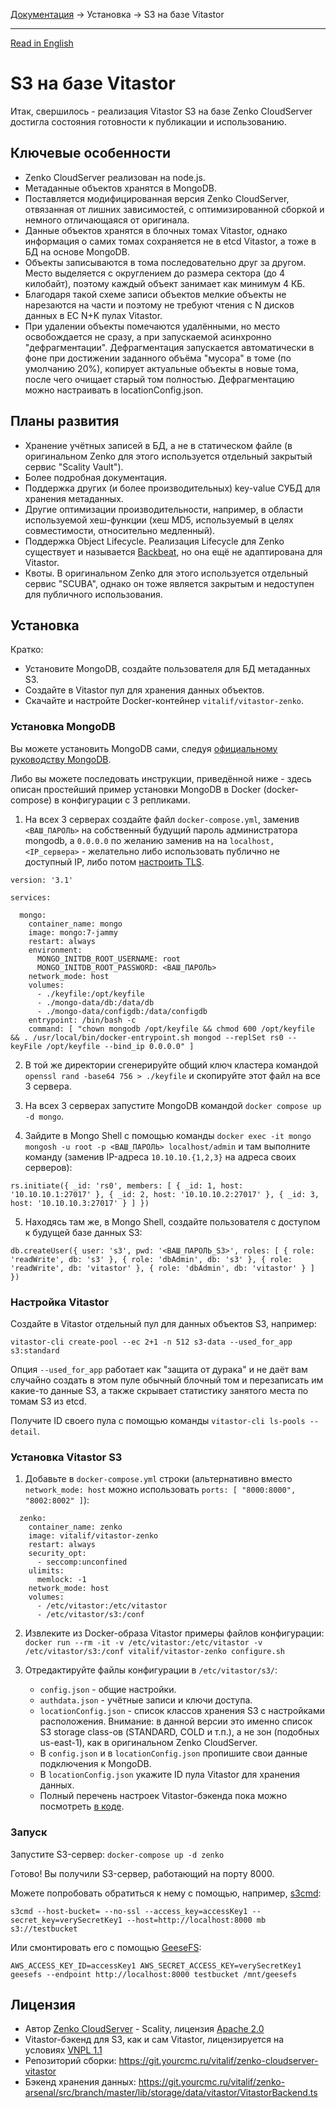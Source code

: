 [Документация](../../README-ru.md#документация) → Установка → S3 на базе Vitastor

-----

[Read in English](s3.en.md)

# S3 на базе Vitastor

Итак, свершилось - реализация Vitastor S3 на базе Zenko CloudServer достигла
состояния готовности к публикации и использованию.

## Ключевые особенности

- Zenko CloudServer реализован на node.js.
- Метаданные объектов хранятся в MongoDB.
- Поставляется модифицированная версия Zenko CloudServer, отвязанная от лишних зависимостей,
  с оптимизированной сборкой и немного отличающаяся от оригинала.
- Данные объектов хранятся в блочных томах Vitastor, однако информация о самих томах
  сохраняется не в etcd Vitastor, а тоже в БД на основе MongoDB.
- Объекты записываются в тома последовательно друг за другом. Место выделяется с округлением
  до размера сектора (до 4 килобайт), поэтому каждый объект занимает как минимум 4 КБ.
- Благодаря такой схеме записи объектов мелкие объекты не нарезаются на части и поэтому не
  требуют чтения с N дисков данных в EC N+K пулах Vitastor.
- При удалении объекты помечаются удалёнными, но место освобождается не сразу, а при
  запускаемой асинхронно "дефрагментации". Дефрагментация запускается автоматически в фоне
  при достижении заданного объёма "мусора" в томе (по умолчанию 20%), копирует актуальные
  объекты в новые тома, после чего очищает старый том полностью. Дефрагментацию можно
  настраивать в locationConfig.json.

## Планы развития

- Хранение учётных записей в БД, а не в статическом файле (в оригинальном Zenko для
  этого используется отдельный закрытый сервис "Scality Vault").
- Более подробная документация.
- Поддержка других (и более производительных) key-value СУБД для хранения метаданных.
- Другие оптимизации производительности, например, в области используемой хеш-функции
  (хеш MD5, используемый в целях совместимости, относительно медленный).
- Поддержка Object Lifecycle. Реализация Lifecycle для Zenko существует и называется
  [Backbeat](https://github.com/scality/backbeat), но она ещё не адаптирована для Vitastor.
- Квоты. В оригинальном Zenko для этого используется отдельный сервис "SCUBA", однако
  он тоже является закрытым и недоступен для публичного использования.

## Установка

Кратко:

- Установите MongoDB, создайте пользователя для БД метаданных S3.
- Создайте в Vitastor пул для хранения данных объектов.
- Скачайте и настройте Docker-контейнер `vitalif/vitastor-zenko`.

### Установка MongoDB

Вы можете установить MongoDB сами, следуя [официальному руководству MongoDB](https://www.mongodb.com/docs/manual/installation/).

Либо вы можете последовать инструкции, приведённой ниже - здесь описан простейший пример
установки MongoDB в Docker (docker-compose) в конфигурации с 3 репликами.

1. На всех 3 серверах создайте файл `docker-compose.yml`, заменив `<ВАШ_ПАРОЛЬ>`
   на собственный будущий пароль администратора mongodb, а `0.0.0.0` по желанию
   заменив на на `localhost,<IP_сервера>` - желательно либо использовать публично не доступный IP,
   либо потом [настроить TLS](https://www.mongodb.com/docs/manual/tutorial/configure-ssl/).

```
version: '3.1'

services:

  mongo:
    container_name: mongo
    image: mongo:7-jammy
    restart: always
    environment:
      MONGO_INITDB_ROOT_USERNAME: root
      MONGO_INITDB_ROOT_PASSWORD: <ВАШ_ПАРОЛЬ>
    network_mode: host
    volumes:
      - ./keyfile:/opt/keyfile
      - ./mongo-data/db:/data/db
      - ./mongo-data/configdb:/data/configdb
    entrypoint: /bin/bash -c
    command: [ "chown mongodb /opt/keyfile && chmod 600 /opt/keyfile && . /usr/local/bin/docker-entrypoint.sh mongod --replSet rs0 --keyFile /opt/keyfile --bind_ip 0.0.0.0" ]
```

2. В той же директории сгенерируйте общий ключ кластера командой `openssl rand -base64 756 > ./keyfile`
   и скопируйте этот файл на все 3 сервера.

3. На всех 3 серверах запустите MongoDB командой `docker compose up -d mongo`.

4. Зайдите в Mongo Shell с помощью команды `docker exec -it mongo mongosh -u root -p <ВАШ_ПАРОЛЬ> localhost/admin`
   и там выполните команду (заменив IP-адреса `10.10.10.{1,2,3}` на адреса своих серверов):

`rs.initiate({ _id: 'rs0', members: [
  { _id: 1, host: '10.10.10.1:27017' },
  { _id: 2, host: '10.10.10.2:27017' },
  { _id: 3, host: '10.10.10.3:27017' }
] })`

5. Находясь там же, в Mongo Shell, создайте пользователя с доступом к будущей базе данных S3:

`db.createUser({ user: 's3', pwd: '<ВАШ_ПАРОЛЬ_S3>', roles: [
  { role: 'readWrite', db: 's3' },
  { role: 'dbAdmin', db: 's3' },
  { role: 'readWrite', db: 'vitastor' },
  { role: 'dbAdmin', db: 'vitastor' }
] })`

### Настройка Vitastor

Создайте в Vitastor отдельный пул для данных объектов S3, например:

`vitastor-cli create-pool --ec 2+1 -n 512 s3-data --used_for_app s3:standard`

Опция `--used_for_app` работает как "защита от дурака" и не даёт вам случайно создать
в этом пуле обычный блочный том и перезаписать им какие-то данные S3, а также скрывает
статистику занятого места по томам S3 из etcd.

Получите ID своего пула с помощью команды `vitastor-cli ls-pools --detail`.

### Установка Vitastor S3

1. Добавьте в `docker-compose.yml` строки (альтернативно вместо `network_mode: host`
   можно использовать `ports: [ "8000:8000", "8002:8002" ]`):

```
  zenko:
    container_name: zenko
    image: vitalif/vitastor-zenko
    restart: always
    security_opt:
      - seccomp:unconfined
    ulimits:
      memlock: -1
    network_mode: host
    volumes:
      - /etc/vitastor:/etc/vitastor
      - /etc/vitastor/s3:/conf
```

2. Извлеките из Docker-образа Vitastor примеры файлов конфигурации:
   `docker run --rm -it -v /etc/vitastor:/etc/vitastor -v /etc/vitastor/s3:/conf vitalif/vitastor-zenko configure.sh`

3. Отредактируйте файлы конфигурации в `/etc/vitastor/s3/`:
   - `config.json` - общие настройки.
   - `authdata.json` - учётные записи и ключи доступа.
   - `locationConfig.json` - список классов хранения S3 с настройками расположения.
     Внимание: в данной версии это именно список S3 storage class-ов (STANDARD, COLD и т.п.),
     а не зон (подобных us-east-1), как в оригинальном Zenko CloudServer.
   - В `config.json` и в `locationConfig.json` пропишите свои данные подключения к MongoDB.
   - В `locationConfig.json` укажите ID пула Vitastor для хранения данных.
   - Полный перечень настроек Vitastor-бэкенда пока можно посмотреть [в коде](https://git.yourcmc.ru/vitalif/zenko-arsenal/src/branch/master/lib/storage/data/vitastor/VitastorBackend.ts#L94).

### Запуск

Запустите S3-сервер: `docker-compose up -d zenko`

Готово! Вы получили S3-сервер, работающий на порту 8000.

Можете попробовать обратиться к нему с помощью, например, [s3cmd](https://s3tools.org/s3cmd):

`s3cmd --host-bucket= --no-ssl --access_key=accessKey1 --secret_key=verySecretKey1 --host=http://localhost:8000 mb s3://testbucket`

Или смонтировать его с помощью [GeeseFS](https://github.com/yandex-cloud/geesefs):

`AWS_ACCESS_KEY_ID=accessKey1 AWS_SECRET_ACCESS_KEY=verySecretKey1 geesefs --endpoint http://localhost:8000 testbucket /mnt/geesefs`

## Лицензия

- Автор [Zenko CloudServer](https://s3-server.readthedocs.io/en/latest/) - Scality, лицензия [Apache 2.0](https://www.apache.org/licenses/LICENSE-2.0)
- Vitastor-бэкенд для S3, как и сам Vitastor, лицензируется на условиях [VNPL 1.1](https://git.yourcmc.ru/vitalif/vitastor/src/branch/master/VNPL-1.1.txt)
- Репозиторий сборки: https://git.yourcmc.ru/vitalif/zenko-cloudserver-vitastor
- Бэкенд хранения данных: https://git.yourcmc.ru/vitalif/zenko-arsenal/src/branch/master/lib/storage/data/vitastor/VitastorBackend.ts
